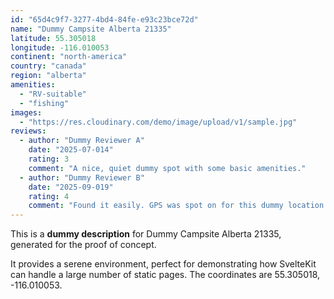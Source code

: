 ```yaml
---
id: "65d4c9f7-3277-4bd4-84fe-e93c23bce72d"
name: "Dummy Campsite Alberta 21335"
latitude: 55.305018
longitude: -116.010053
continent: "north-america"
country: "canada"
region: "alberta"
amenities:
  - "RV-suitable"
  - "fishing"
images:
  - "https://res.cloudinary.com/demo/image/upload/v1/sample.jpg"
reviews:
  - author: "Dummy Reviewer A"
    date: "2025-07-014"
    rating: 3
    comment: "A nice, quiet dummy spot with some basic amenities."
  - author: "Dummy Reviewer B"
    date: "2025-09-019"
    rating: 4
    comment: "Found it easily. GPS was spot on for this dummy location."
---
```


This is a **dummy description** for Dummy Campsite Alberta 21335, generated for the proof of concept.

It provides a serene environment, perfect for demonstrating how SvelteKit can handle a large number of static pages. The coordinates are 55.305018, -116.010053.
